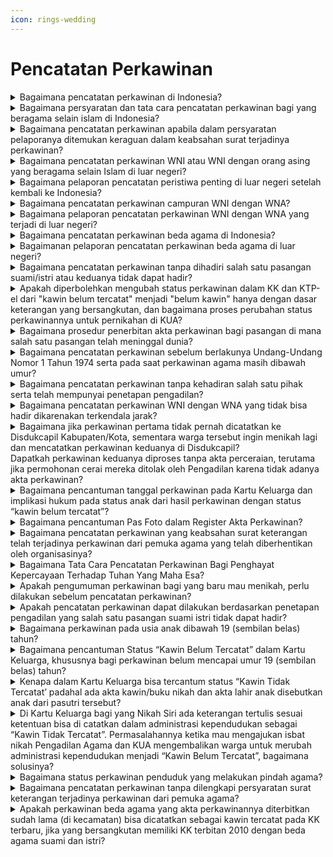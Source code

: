 ```yaml
---
icon: rings-wedding
---
```


# Pencatatan Perkawinan

<details>

<summary>Bagaimana pencatatan perkawinan di Indonesia?</summary>

Pencatatan perkawinan dilakukan oleh 2 (dua) lembaga yang berbeda. Pencatatan perkawinan untuk masyarakat yang beragama Islam dilakukan di Kantor Urusan Agama Kecamatan (KUA Kecamatan) dan pencatatan perkawinan bagi masyarakat yang beragama selain Islam dan Penghayat Kepercayaan Terhadap Tuhan Yang Maha Esa dilakukan oleh Disdukcapil Kabupaten/Kota, UPT Disdukcapil Kabupaten/Kota atau Perwakilan Republik Indonesia di luar negeri.

**Sumber rujukan:**

* Pasal 8 ayat (1) dan ayat (2) Undang-Undang Nomor 24 Tahun 2013 tentang Perubahan Atas Undang-Undang Nomor 23 Tahun 2006 tentang Administrasi Kependudukan. ([link](https://peraturan.go.id/id/uu-no-24-tahun-2013))
* Pasal 2 ayat (1) Peraturan Pemerintah Nomor 9 Tahun 1975 tentang Pelaksanaan Undang-undang Nomor 1 Tahun 1974 tentang Perkawinan. ([link](https://peraturan.go.id/id/pp-no-9-tahun-1975))

{% hint style="success" %}
Dibuat:  23 Juni 2025 10:00 WIB | Perubahan terakhir: 23 Juni 2025 10:00 WIB
{% endhint %}

</details>



<details>

<summary>Bagaimana persyaratan dan tata cara pencatatan perkawinan bagi yang beragama selain islam di Indonesia?</summary>

Persyaratan pencatatan perkawinan bagi yang beragama selain Islam diatur dalam Pasal 37 Peraturan Presiden Nomor 96 Tahun 2018 dan Pasal 50 ayat (2), ayat (3) dan ayat (4) Peraturan Menteri Dalam Negeri Nomor 108 Tahun 2018 serta Surat Dirjen Dukcapil Nomor 470/13287/Dukcapil tanggal 28 September 2021 berupa:

a. surat keterangan telah terjadinya perkawinan dari pemuka agama atau Penghayat Kepercayaan Terhadap Tuhan Yang Maha Esa;\
b. pas foto berwarna suami dan istri;\
c. KK;\
d. KTP-el; dan\
e. bagi janda atau duda karena cerai mati melampirkan akta kematian pasangannya; atau\
f. bagi janda atau duda karena cerai hidup melampirkan akta perceraian; atau\
g. bagi perkawinan berlangsung sebelum berusia 19 tahun dengan melampirkan salinan Penetapan Pengadilan tentang Dispensasi Perkawinan; atau\
h. bagi perkawinan antar umat yang berbeda agama atau perkawinan yang tidak dapat dibuktikan dengan akta perkawinan dengan melampirkan salinan penetapan pengadilan; atau\
i. bagi perkawinan yang salah satu atau kedua suami isteri meninggal dunia sebelum pencatatan perkawinan dengan melampirkan SPTJM Kebenaran Data sebagai pasangan suami istri dengan materai; atau\
j. bagi suami melangsungkan perkawinan kedua dan seterusnya dengan melampirkan salinan penetapan pengadilan tentang izin perkawinan dari isteri sah; atau\
k. bagi pasangan suami dan isteri yang dalam KK status “Cerai Hidup Belum Tercatat” dengan melampirkan SPTJM Perceraian belum tercatat;\
l. bagi perkawinan orang asing dengan melampirkan Dokumen Perjalanan, surat keterangan tempat tinggal bagi pemegang izin tinggal terbatas, Kartu Keluarga dan KTP-el bagi pemegang izin tinggal tetap serta Izin dari negara atau perwakilan negaranya.

Catatan:\
Untuk pelayanan secara offline/tatap muka, persyaratan surat keterangan telah terjadinya perkawinan dari pemuka agama atau Penghayat Kepercayaan Terhadap Tuhan Yang Maha Esa, salinan penetapan pengadilan yang diserahkan berupa fotokopi bukan asli (asli hanya diperlihatkan) dan untuk pelayanan online/Daring, persyaratan yang discan/difoto untuk diunggah harus aslinya.

Sedangkan tata cara pencatatan perkawinan bagi yang beragama selain Islam diatur dalam\
Pasal 50, Pasal 51 dan Pasal 52 Peraturan Menteri Dalam Negeri 108 Tahun 2019, sebagai berikut:\
a. Pemohon mengisi dan menandatangani formulir pelaporan pencatatan sipil di dalam wilayah NKRI dengan kode F-2.01 serta menyerahkan persyaratan.\
b. Petugas pelayanan melakukan verifikasi dan validasi terhadap formulir pelaporan dan persyaratan.\
c. Petugas pada Disdukcapil Kabupaten/Kota atau UPT Disdukcapil Kabupaten/Kota melakukan perekaman data dalam basis data kependudukan.\
d. Disdukcapil Kabupaten/Kota atau UPT Disdukcapil Kabupaten/Kota mencatat dalam register akta perkawinan dan menerbitkan kutipan akta perkawinan.

Kutipan akta perkawinan disampaikan kepada pemohon beserta dokumen kependudukan lainnya berupa KTP-el dengan status Kawin dan KK yang sudah dimutakhirkan datanya serta memusnahkan KTP-el asli yang lama.

**Sumber rujukan:**

* Pasal 37 Peraturan Presiden Nomor 96 Tahun 2018 Persyaratan dan Tata Cara Pendaftaran Penduduk dan Pencatatan Sipil. ([link](https://peraturan.go.id/id/perpres-no-96-tahun-2018))
* Pasal 50, Pasal 51 dan Pasal 52 Peraturan Menteri Dalam Negeri Nomor 108 Tahun 2019 tentang Peraturan Pelaksanaan Peraturan Presiden Nomor 96 Tahun 2018 tentang Persyaratan dan Tata Cara Pendaftaran Penduduk dan Pencatatan Sipil. ([link](https://peraturan.go.id/id/permendagri-no-108-tahun-2019))
* Peraturan Menteri Dalam Negeri Nomor 109 tentang Formulir dan Buku Yang Digunakan Dalam Administrasi Kependudukan. ([link](https://peraturan.go.id/id/permendagri-no-109-tahun-2019))
* Keputusan Menteri Dalam Negeri Nomor 400.8.2-5484.Dukcapil Tahun 2022 tentang Petunjuk Teknis Pelayanan Pencatatan Sipil.
* Surat Dirjen Dukcapil Nomor 470/13287/Dukcapil tanggal 28 September 2021 tentang Jenis Layanan, Persyaratan dan Penjelasan Pendaftaran Penduduk dan Pencatatan Sipil.

{% hint style="success" %}
Dibuat:  23 Juni 2025 10:00 WIB | Perubahan terakhir: 23 Juni 2025 10:00 WIB
{% endhint %}

</details>



<details>

<summary>Bagaimana pencatatan perkawinan apabila dalam persyaratan pelaporanya ditemukan keraguan dalam keabsahan surat terjadinya perkawinan?</summary>

Pencatatan perkawinan dapat dilaksanakan apabila sudah memenuhi persyaratan sebagaimana ketentuan Pasal 37 ayat (1) Peraturan Presiden Nomor 96 Tahun 2018.

Berdasarkan Pasal 63 Peraturan Presiden Nomor 96 Tahun 2018 dan Pasal 51 Peraturan Menteri Dalam Negeri Nomor 108 Tahun 2019 yang intinya mengatur bahwa pencatatan perkawinan dilaksanakan dengan tahapan meliputi pelaporan, verifikasi dan validasi, perekaman data danpencatatan dan/atau penerbitan dokumen.

Apabila dari hasil verifikasi dan validasi terdapat keraguan terhadap keabsahan surat\
keterangan terjadinya perkawinan dari pemuka agama, maka pencatatan perkawinannya hanya dapat dilakukan berdasarkan penetapan pengadilan.

**Surat rujukan:**

* Pasal 37 ayat (1) dan Pasal 63 Peraturan Presiden Nomor 96 Tahun 2018 tentang Persyaratan dan Tata Cara Pendaftaran Penduduk dan Pencatatan Sipil. ([link](https://peraturan.go.id/id/perpres-no-96-tahun-2018))
* Pasal 51 Peraturan Menteri Dalam Negeri Nomor 108 Tahun 2019 tentang Peraturan Pelaksanaan Peraturan Presiden Nomor 96 Tahun 2018 tentang Persyaratan Dan Tata Cara Pendaftaran Penduduk dan Pencatatan Sipil. ([link](https://peraturan.go.id/id/permendagri-no-108-tahun-2019))
* Surat Dirjen Dukcapil Nomor 400.8.2.9/14010/Dukcapil tanggal 22 September 2023 tentang Pencatatan Perkawinan kpd Kadis Dukcapil Kab. Bogor.

{% hint style="success" %}
Dibuat:  23 Juni 2025 10:00 WIB | Perubahan terakhir: 23 Juni 2025 10:00 WIB
{% endhint %}

</details>



<details>

<summary>Bagaimana pencatatan perkawinan WNI atau WNI dengan orang asing yang beragama selain Islam di luar negeri?</summary>

Perkawinan WNI atau perkawinan WNI dengan Orang Asing di luar negeri dicatatkan pada Instansi yang berwenang di negara setempat dan dilaporkan kepada Perwakilan Republik Indonesia di luar negeri. Apabila negara setempat tidak menyelenggarakan pencatatan perkawinan bagi Orang Asing, pencatatan dilakukan pada Perwakilan Republik Indonesia di luar negeri.

a. Persyaratan pelaporan pencatatan perkawinan WNI atau perkawinan WNI dengan Orang Asing yang telah dicatatkan pada instansi yang berwenang di negara setempat, dilaporkan pada Perwakilan Republik Indonesia, berupa:

1. kutipan akta perkawinan/bukti pencatatan perkawinan dari negara setempat.
2. dokumen perjalanan Republik Indonesia dari suami dan istri, dan Dokumen Perjalanan bagi Orang Asing.
3. surat keterangan yang menunjukkan domisili atau surat keterangan pindah luar negeri.\
   Catatan:\
   Perwakilan RI tidak menarik kutipan akta perkawinan dari negara setempat asli atau dokumen perjalanan Republik Indonesia dari suami dan istri atau dokumen perjalanan bagi orang asing atau surat keterangan yang menunjukkan domisili atau surat keterangan pindah luar negeri berupa fotokopi, asli hanya diperlihatkan. WNI tidak perlu fotokopi KTP el 2 (dua) orang saksi karena identitasnya sudah tercantum dalam Formulir Pelaporan Pencatatan Sipil di Dalam Wilayah NKRI (F-2.02).

b. Tata cara pelaporan pencatatan perkawinan WNI dan perkawinan WNI dengan Orang Asing yang telah dicatatkan pada instansi yang berwenang di negara setempat di Perwakilan Republik Indonesia, sebagai berikut:

1. Pemohon mengisi dan menyerahkan Formulir Pelaporan Pencatatan Sipil di Dalam Wilayah NKRI dengan kode F-2.02 serta menyerahkan persyaratan.
2. Pejabat pada Perwakilan RI melakukan verifikasi dan validasi terhadap formulir pelaporan dan persyaratan.
3. Petugas pada Perwakilan RI yang dapat mengakses basis data kependudukan melakukan perekaman data pelaporan ke dalam basis data kependudukan;
4. Perwakilan RI mencatat laporan dalam daftar pelaporan dan menerbitkan surat keterangan pelaporan;
5. Surat keterangan pelaporan diberikan kepada Pemohon.

c. Persyaratan pencatatan perkawinan WNI dan perkawinan dengan Orang Asing di luar negeri dalam hal negara setempat tidak menyelenggarakan pencatatan perkawinan bagi Orang Asing, berupa:

1. surat keterangan telah terjadinya perkawinan dari pemuka agama atau penghayat kepercayaan terhadap Tuhan Yang Maha Esa atau Fotokopi surat keterangan terjadinya\
   perkawinan di negara setempat.
2. Dokumen Perjalanan Republik Indonesia suami dan istri atau Dokumen Perjalanan bagi\
   orang asing.
3. surat keterangan yang menunjukkan domisili atau surat keterangan pindah luar negeri.

Catatan:\
Perwakilan Republik Indonesia tidak menarik kutipan akta perkawinan dari negara setempat asli atau surat keterangan terjadinya perkawinan di negara setempat atau dokumen perjalanan Republik Indonesia atau dokumen perjalanan bagi Orang Asing atau surat keterangan yang menunjukkan domisili atau surat keterangan pindah luar negeri asli berupa fotokopi, asli hanya diperlihatkan, WNI tidak perlu fotokopi KTP-el 2 (dua) orang saksi karena identitasnya sudah tercantum dalam Formulir Pelaporan Pencatatan Sipil di Dalam Wilayah NKRI (F-2.02).

d. Tata cara pencatatan perkawinan WNI dan perkawinan WNI dengan Orang Asing di luar\
negeri dalam hal negara setempat tidak menyelenggarakan pencatatan perkawinan bagi orang asing sebagai berikut:

1. Pemohon mengisi dan menyerahkan Formulir Pelaporan Pencatatan Sipil di dalam Wilayah NKRI dengan kode F-2.02 serta menyerahkan persyaratan
2. Pejabat pada Perwakilan Republik Indonesia melakukan verifikasi dan validasi terhadap formulir pelaporan dan persyaratan.
3. Petugas pada Perwakilan Republik Indonesia yang dapat mengakses basis data kependudukan melakukan perekaman data pelaporan ke dalam basis data kependudukan.
4. Pejabat pencatatan sipil pada Perwakilan Republik Indonesia mencatat dalam register akta perkawinan dan menerbitkan kutipan akta perkawinan.
5. Kutipan akta perkawinan disampaikan kepada Pemohon.

**Surat rujukan:**

* Pasal 37 Undang-Undang Nomor 23 Tahun 2006 tentang Administrasi Kependudukan.
* Pasal 38 Peraturan Presiden Nomor 96 Tahun 2018 tentang Persyaratan dan Tata Cara Pendaftaran Penduduk dan Pencatatan Sipil.
* Pasal 53, Pasal 54 Peraturan Menteri Dalam Negeri Nomor 108 Tahun 2019 tentang Peraturan Pelaksanaan Peraturan Presiden Nomor 96 Tahun 2018 tentang Persyaratan dan Tata Cara Pendaftaran Penduduk dan Pencatatan Sipil.
* Peraturan Menteri Dalam Negeri Nomor 109 Tahun 2019 tentang Formulir dan Buku Yang Digunakan dalam Administrasi Kependudukan.
* Keputusan Menteri Dalam Negeri Nomor 400.8.2-5484.Dukcapil Tahun 2022 tentang Petunjuk Teknis Pelayanan Pencatatan Sipil.
* Surat Dirjen Dukcapil yang ditujukan kepada Kepala Dinas Dukcapil di Seluruh Indonesia Nomor 470/13287/Dukcapil tanggal 28 September 2021 hal Jenis Layanan, Persyaratan dan Penjelasan Pendaftaran Penduduk dan Pencatatan Sipil.

{% hint style="success" %}
Dibuat:  23 Juni 2025 10:00 WIB | Perubahan terakhir: 23 Juni 2025 10:00 WIB
{% endhint %}

</details>



<details>

<summary>Bagaimana pelaporan pencatatan peristiwa penting di luar negeri setelah kembali ke Indonesia?</summary>

Peristiwa perkawinan WNI di luar negeri setelah kembali ke Indonesia dilaporkan oleh yang bersangkutan kepada Disdukcapil Kabupaten/Kota atau UPT Disdukcapil Kabupaten/Kota di tempat Penduduk berdomisli paling lambat 30 (tiga puluh) hari sejak yang bersangkutan kembali ke Indonesia, dengan memenuhi persyaratan berupa:\
a. bukti pelaporan perkawinan dari Perwakilan RI; dan\
b. kutipan akta perkawinan.

Disdukcapil Kabupaten/Kota atau UPT Disdukcapil Kabupaten/Kota merekam pelaporan dalam basis data kependudukan dan menerbitkan surat keterangan pelaporan. Dalam hal pencatatan peristiwa penting WNI di luar negeri yang telah dicatatkan pada instansi yang berwenang di Negara setempat belum dilaporkan kepada Perwakilan Republik Indonesia, maka penerbitan surat keterangan pelaporan dapat dilakukan pada Disdukcapil Kabupaten/Kota atau UPT Disdukcapil Kabupaten/Kota.

Pelaporan hasil pencatatan peristiwa penting tersebut dengan persyaratan berupa bukti pencatatan peristiwa penting yang diterjemahkan oleh penerjemah tersumpah atau surat pernyataan tanggung jawab mutlak.

**Surat rujukan:**

* Pasal 37 ayat (4) Undang-Undang Nomor 23 Tahun 2006 tentang Administrasi Kependudukan.
* Pasal 39 Peraturan Presiden Nomor 96 Tahun 2018 tentang Persyaratan dan Tata Cara Pendaftaran Penduduk dan Pencatatan Sipil.
* Pasal 97 Peraturan Menteri Dalam Negeri Nomor 108 Tahun 2019 tentang Peraturan Pelaksanaan Peraturan Presiden Nomor 96 Tahun 2018 tentang Persyaratan dan Tata Cara Pendaftaran Penduduk dan Pencatatan Sipil.
* Peraturan Menteri Dalam Negeri Nomor 109 Tahun 2019 tentang Formulir dan Buku Yang Digunakan Dalam Administrasi Kependudukan.
* Keputusan Menteri Dalam Negeri Nomor 400.8.2-5484.Dukcapil Tahun 2022 tentang Petunjuk Teknis Pelayanan Pencatatan Sipil.
* Surat Dirjen Dukcapil yang ditujukan kepada Kepala Dinas Dukcapil di Seluruh Indonesia Nomor 470/13287/Dukcapil tanggal 28 September 2021 hal Jenis Layanan, Persyaratan dan Penjelasan Pendaftaran Penduduk dan Pencatatan Sipil.

{% hint style="success" %}
Dibuat:  23 Juni 2025 10:00 WIB | Perubahan terakhir: 23 Juni 2025 10:00 WIB
{% endhint %}

</details>



<details>

<summary>Bagaimana pencatatan perkawinan campuran WNI dengan WNA?</summary>

Berdasarkan Pasal 37 ayat (2) huruf g Peraturan Presiden Nomor 96 Tahun 2018, diatur bahwa izin dari negara atau perwakilan negaranya merupakan salah satu persyaratan dalam pencatatan perkawinan bagi orang asing di Indonesia. Izin tersebut diperlukan untuk memastikan bahwa orang asing dimaksud tidak terlarang untuk melaksanakan perkawinan berdasarkan hukum negaranya dan hukum Indonesia jika salah satunya WNI.

Apabila salah satu calon pasangan perkawinan merupakan WNI, maka surat izin tersebut harus menyatakan bahwa WNA dimaksud tidak terikat perkawinan dengan orang lain, hal ini untuk memenuhi ketentuan Pasal 2 dan Pasal 9 UndangUndang Nomor 1 Tahun 1974.

**Surat rujukan:**

* Pasal 37 ayat (2) huruf g Peraturan Presiden Nomor 96 Tahun 2018 tentang Persyaratan dan Tata Cara Pendaftaran Penduduk dan Pencatatan Sipil.
* Surat Dirjen Dukcapil Nomor 472.45/5593/DUKCAPIL tanggal 29 Juli 2019 kpd Kepala Disdukcapil Provinsi Sumatera Utara.

{% hint style="success" %}
Dibuat:  23 Juni 2025 10:00 WIB | Perubahan terakhir: 23 Juni 2025 10:00 WIB
{% endhint %}

</details>



<details>

<summary>Bagaimana pelaporan pencatatan perkawinan WNI dengan WNA yang terjadi di luar negeri?</summary>

a. Berdasarkan Pasal 8 ayat (1) Undang-Undang Nomor 24 Tahun 2013 diatur bahwa Instansi Pelaksana melaksanakan urusan administrasi kependudukan dengan kewajiban yang meliputi antara lain mendaftar peristiwa kependudukan dan mencatat peristiwa penting.

b. Sesuai Pasal 97 ayat (3) dan ayat (4) Peraturan Menteri Dalam Negeri Nomor 108 Tahun 2019 diatur bahwa dalam hal pencatatan peristiwa penting WNI di Luar Wilayah NKRI yang telah dicatatkan pada instansi yang berwenang di negara setempat belum dilaporkan kepada Perwakilan RI.

Penerbitan surat keterangan pelaporan dapat dilakukan pada Disdukcapil Kabupaten/Kota sesuai domisili, dengan memenuhi persyaratan bukti pencatatan peristiwa penting yang diterjemahkan oleh penerjemah tersumpah atau surat pernyataan tanggung jawab mutlak.

Merujuk ketentuan di atas, maka permohonan pelaporan pencatatan perkawinan WNI dengan WNA yang terjadi di luar negeri berdasarkan Sertifikat Perkawinan dapat diterbitkan Surat Keterangan Pelaporan Perkawinan dan dilakukan perubahan elemen data status perkawinan dari cerai hidup tercatat menjadi kawin tercatat.

**Surat rujukan:**

* Pasal 8 ayat (1) Undang-Undang Nomor 24 Tahun 2013 tentang Perubahan atas Undang-Undang Nomor 23 Tahun 2006 tentang Administrasi Kependudukan.
* Pasal 97 ayat (3) dan ayat (4) Peraturan Menteri Dalam Negeri Nomor 108 Tahun 2019 tentang Peraturan Pelaksanaan Peraturan Presiden Nomor 96 Tahun 2018 tentang Persyaratan dan Tata Cara Pendaftaran Penduduk dan Pencatatan Sipil.
* Surat Dirjen Dukcapil No. 472.2/17257/Dukcapil Tanggal 10 Nov 2022 kpd Kepala Disdukcapil Kab. Trenggalek.

{% hint style="success" %}
Dibuat:  23 Juni 2025 10:00 WIB | Perubahan terakhir: 23 Juni 2025 10:00 WIB
{% endhint %}

</details>



<details>

<summary>Bagaimana pencatatan perkawinan beda agama di Indonesia?</summary>

a. Berdasarkan Pasal 35 huruf a Undang-Undang Nomor 23 Tahun 2006, diatur bahwa pencatatan perkawinan berlaku pula bagi perkawinan yang ditetapkan oleh Pengadilan. Penjelasan yang diberikan dalam pasal ini menjelaskan bahwa perkawinan yang ditetapkan oleh pengadilan adalah perkawinan yang melibatkan antar-umat yang berbeda agama.

b. Merujuk Pasal 7 ayat (2) huruf l Undang-Undang Nomor 30 Tahun 2014 menyebutkan bahwa Pejabat Pemerintahan memiliki kewajiban untuk mematuhi putusan Pengadilan yang telah berkekuatan hukum tetap.

Memperhatikan ketentuan di atas, maka permohonan pencatatan perkawinan antara individu yang berbeda agama, seperti perkawinan antara seseorang beragama Islam dengan agama Khatolik dengan bukti surat nikah gereja (testimonium matrimony), tidak dapat dilakukan, kecuali ada perintah berdasarkan penetapan pengadilan. Selanjutnya Disdukcapil Kabupaten/Kota hanya mencatatkan apa yang sudah menjadi penetapan pengadilan dan tidak dalam konteks mengesahkan perkawinan.

**Surat rujukan:**

* Pasal 35 huruf a Undang-Undang Nomor 23 Tahun 2006 tentang Administrasi Kependudukan.
* Pasal 7 ayat (2) huruf I Undang-Undang Nomor 30 Tahun 2014 tentang Administrasi Pemerintahan.
* Surat Dirjen Dukcapil No. 472.2/15608/Dukcapil tanggal 10 Oktober 2022 kpd Kadis Disdukcapil Kab. Magelang.

{% hint style="success" %}
Dibuat:  23 Juni 2025 10:00 WIB | Perubahan terakhir: 23 Juni 2025 10:00 WIB
{% endhint %}

</details>



<details>

<summary>Bagaimanan pelaporan pencatatan perkawinan beda agama di luar negeri?</summary>

a. Berdasarkan Pasal 37 ayat (1) dan ayat (4) Undang-Undang Nomor 23 Tahun 2006 diatur bahwa perkawinan WNI di luar wilayah NKRI wajib dicatatkan pada Instansi yang berwenang di negara setempat dan dilaporkan pada Perwakilan RI. Pencatatan perkawinan dimaksud dilaporkan oleh yang bersangkutan kepada Instansi Pelaksana di tempat tinggalnya setelah yang bersangkutan kembali ke Indonesia.\
b. Selanjutnya sesuai Pasal 97 ayat (1) dan ayat (2) Peraturan Menteri Dalam Negeri Nomor 108 Tahun 2019 diatur bahwa setiap pencatatan peristiwa penting yang dialami oleh WNI di luar wilayah NKRI wajib dilaporkan oleh WNI kepada Disdukcapil Kabupaten/Kota di tempat domisili setelah kembali ke Indonesia. Berdasarkan laporan tersebut, Disdukcapil menerbitkan surat keterangan pelaporan.

Merujuk ketentuan di atas, maka permohonan pelaporan perkawinan beda agama dari luar negeri dapat diterbitkan surat keterangan pelaporan perkawinan sesuai ketentuan diatas.

**Surat rujukan:**

* Pasal 35 huruf a Undang-Undang Nomor 23 Tahun 2006 tentang Administrasi Kependudukan.
* Pasal 97 ayat (1) dan ayat (2) Peraturan Menteri Dalam Negeri Nomor 108 Tahun 2019 tentang Peraturan Pelaksanaan Peraturan Presiden Nomor 96 Tahun 2018 tentang Persyaratan dan Tata Cara Pendaftaran Penduduk dan Pencatatan Sipil.
* Surat Dirjen Dukcapil Nomor 472.2/16767/DUKCAPIL tanggal 1 November 2022 kpd Kepala Disdukcapil Prov DKI Jakarta.

{% hint style="success" %}
Dibuat:  23 Juni 2025 10:00 WIB | Perubahan terakhir: 23 Juni 2025 10:00 WIB
{% endhint %}

</details>



<details>

<summary>Bagaimana pencatatan perkawinan tanpa dihadiri salah satu pasangan suami/istri atau keduanya tidak dapat hadir?</summary>

a. Berdasarkan Peraturan Pemerintah Nomor 9 Tahun 1975:

1. Pasal 6 ayat (2) huruf f juga mengatur bahwa jika salah satu calon mempelai atau keduanya tidak dapat hadir sendiri karena alasan penting, mereka dapat diwakilkan oleh orang lain dengan persyaratan Surat Kuasa Otentik yang disahkan oleh Pejabat Pencatatan Sipil.
2. Pasal 11 ayat (1) diatur bahwa salah satu tata cara perkawinan adalah dengan kedua mempelai menandatangani akta perkawinan yang telah disiapkan oleh Pegawai Pencatat sesuai dengan ketentuan yang berlaku.
3. Pasal 12 huruf j mengatur bahwa Akta Perkawinan harus mencantumkan nama, umur, agama/kepercayaan, pekerjaan, dan tempat kediaman kuasa apabila perkawinan dilakukan melalui seseorang kuasa.

b. Merujuk Pasal 37 ayat (1) Peraturan Presiden Nomor 96 Tahun 2018, dijelaskan persyaratan pencatatan perkawinan bagi WNI dan orang asing di wilayah NKRI.

Memperhatikan ketentuan di atas, maka pencatatan perkawinan dapat dilakukan setelah memenuhi persyaratan pencatatan perkawinan dan bagi mempelai laki-laki/perempuan atau keduanya tidak dapat hadir membuat Surat Kuasa Otentik.

**Surat rujukan:**

* Pasal 6 ayat (2), Pasal 11 ayat (1) dan Pasal 12 huruf j Peraturan Pemerintah Nomor 9 Tahun 1975 tentang Pelaksanaan Undang-Undang Nomor 1 Tahun 1974 tentang Perkawinan.
* Pasal 37 ayat (1) Peraturan Presiden Nomor 96 Tahun 2018 tentang Persyaratan dan Tata Cara Pendaftaran Penduduk dan Pencatatan Sipil.
* Surat Dirjen Dukcapil No. 472.2/12129/DUKCAPIL tanggal 2 Agusustus 2022 kpd Kadis Dukcapil Kab Pakpak Bharat.

{% hint style="success" %}
Dibuat:  23 Juni 2025 10:00 WIB | Perubahan terakhir: 23 Juni 2025 10:00 WIB
{% endhint %}

</details>



<details>

<summary>Apakah diperbolehkan mengubah status perkawinan dalam KK dan KTP-el dari "kawin belum tercatat" menjadi "belum kawin" hanya dengan dasar keterangan yang bersangkutan, dan bagaimana proses perubahan status perkawinannya untuk pernikahan di KUA?</summary>

Berdasarkan:\
a. Pasal 3 Ayat (1) dan Pasal 9 Undang-Undang Nomor 1 Tahun 1974;\
b. Pasal 8 Ayat (1) huruf a Undang-Undang Nomor 24 Tahun 2013;\
c. Pasal 38 ayat (1) dan ayat (2) Peraturan Menteri Dalam Negeri Nomor 108 Tahun 2019; dan\
d. Pasal 7 ayat (3) huruf a Kompilasi Hukum Islam.

Merujuk ketentuan diatas, maka:\
a. Disdukcapil tidak diperbolehkan mengubah data dalam KK dan KTP-el dari "Kawin Belum Tercatat" menjadi "Belum Kawin" hanya dengan berdasarkan keterangan yang bersangkutan bahwa pernikahannya tidak resmi/belum dicatatkan secara negara.

b. Untuk melakukan perubahan status perkawinan yang bersangkutan agar dapat menikah di KUA Kecamatan, terdapat dua opsi yang dapat dilakukan:

1. jika terdapat penetapan/putusan perceraian dari Pengadilan Agama yang diajukan melalui proses Itsbat Nikah sebagai bagian dari penyelesaian perceraian, Disdukcapil dapat mengubah status perkawinan yang bersangkutan menjadi "Cerai Hidup Tercatat", atau
2. jika terdapat penetapan pengadilan yang menyatakan batal atau tidak sahnya perkawinan tersebut, Disdukcapil Kabupaten/Kota dapat mengembalikan status perkawinan yang bersangkutan ke status sebelumnya, atau mengesahkan perkawinan sebelumnya dan diikuti dengan penetapan tentang perceraian.

**Surat rujukan:**

Surat Dirjen Dukcapil No. 472.2/9172/DUKCAPIL tgl 3 Juni 2022 kpd Kepala Disdukcapil Kab. Trenggalek.

{% hint style="success" %}
Dibuat:  23 Juni 2025 10:00 WIB | Perubahan terakhir: 23 Juni 2025 10:00 WIB
{% endhint %}

</details>



<details>

<summary>Bagaimana prosedur penerbitan akta perkawinan bagi pasangan di mana salah satu pasangan telah meninggal dunia?</summary>

Berdasarkan Pasal 37 ayat (1) Peraturan Presiden Nomor 96 Tahun 2018 diatur bahwa\
pencatatan perkawinan harus memenuhi persyaratan:

1. Fotokopi surat keterangan telah terjadinya perkawinan dari pemuka agama/penghayat kepercayaan terhadap Tuhan YME;
2. Pas foto berwarna suami dan istri;
3. KK;
4. KTP-el asli dan;
5. Bagi janda atau duda karena cerai mati melampirkan fotokopi akta kematian pasangannya atau;
6. Bagi janda atau duda karena cerai hidup melampirkan fotokopi akta perceraian.

Merujuk Pasal 50 ayat (2) Peraturan Menteri Dalam Negeri Nomor 108 Tahun 2019 bahwa dalam hal salah satu atau kedua suami isteri meninggal dunia sebelum pencatatan perkawinan sebagaimana dimaksud, pencatatan perkawinan dilaksanakan dengan memenuhi persyaratan berupa Surat Pernyataan Tanggung Jawab Mutlak (SPTJM) Kebenaran Data sebagai pasangan suami.

**Surat rujukan:**

* Pasal 37 ayat (1) Peraturan Presiden Nomor 96 Tahun 2018 tentang Persyaratan dan Tata Cara Pendaftaran Penduduk dan Pencatatan Sipil.

- Pasal 50 ayat (2) Peraturan Menteri Dalam Negeri Nomor 108 Tahun 2019 tentang Peraturan Pelaksanaan Peraturan Presiden Nomor 96 Tahun 2018 tentang Persyaratan dan Tata Cara Pendaftaran Penduduk dan Pencatatan Sipil.
- Surat Dirjen Dukcapil No. 472.11/16842/DUKCAPIL tanggal 8 Desember 2021 kpd Kadisdukcapil Kota Malang.

{% hint style="success" %}
Dibuat:  23 Juni 2025 10:00 WIB | Perubahan terakhir: 23 Juni 2025 10:00 WIB
{% endhint %}

</details>



<details>

<summary>Bagaimana pencatatan perkawinan sebelum berlakunya Undang-Undang Nomor 1 Tahun 1974 serta pada saat perkawinan agama masih dibawah umur?</summary>

a. Berdasarkan Pasal 7 ayat (1) Undang-Undang Nomor 16 Tahun 2019, diatur bahwa Perkawinan hanya diizinkan apabila pria dan wanita sudah mencapai umur 19 (sembilan belas) tahun.\
b. Selanjutnya, Surat Panitera Mahkamah Agung RI Nomor 231/PAN/HK.05/1/2019 tanggal 30 Januari 2019 hal Mohon penjelasan sebagaimana telah dijelaskan dalam surat Dirjen Dukcapil Nomor 472.2/3315/DUKCAPIL tanggal 3 Mei 2019 hal penjelasan masalah pencatatan sipil.

Merujuk ketentuan di atas, apabila saat perkawinan agama masih dibawah umur dan hendak mencatatkan perkawinan setelah memenuhi syarat usia perkawinan mereka harus menikah ulang atau memperbaharui nikahnya (Tajdid Nikah) baru kemudian dicatat, atau dispensasi perkawinan ke pengadilan.

**Surat rujukan:**

* Pasal 7 ayat (1) Undang-Undang Nomor 16 Tahun 2019 tentang Perubahan Atas Undang-Undang Nomor 1 Tahun 1974 tentang Perkawinan.
* Surat Dirjen Dukcapil No. 471/5501/DUKCAPIL Tgl 24 Juli 2019 kpd Kadis Dukcapil Kota Tangerang.

{% hint style="success" %}
Dibuat:  23 Juni 2025 10:00 WIB | Perubahan terakhir: 23 Juni 2025 10:00 WIB
{% endhint %}

</details>



<details>

<summary>Bagaimana pencatatan perkawinan tanpa kehadiran salah satu pihak serta telah mempunyai penetapan pengadilan?</summary>

a. Berdasarkan Pasal 6 ayat (2) huruf h Peraturan Pemerintah Nomor 9 Tahun 1975 tentang\
pelaksanaan Undang-Undang Nomor 1 Tahun 1974 diatur bahwa pencatatan perkawinan tanpa kehadiran salah satu pihak dapat dilakukan dengan adanya Surat Kuasa Otentik.\
b. Pasal 7 ayat (2) huruf l Undang-Undang Nomor 30 Tahun 2014 tentang Administrasi\
Pemerintahan diatur bahwa Pejabat Pemerintahan memiliki kewajiban mematuhi putusan Pengadilan yang telah berkekuatan hukum tetap.\
c. Merujuk ketentuan tersebut, maka pencatatan perkawinan berdasarkan putusan pengadilan dimaksud dapat dilaksanakan berdasarkan permohonan, walaupun salah satu pihak tidak hadir untuk menandatangani register akta perkawinan.

Maka berdasarkan penetapan pengadilan yang berkekuatan hukum tetap telah mengesahkan perkawinan tersebut, Disdukcapil Kabupaten/Kota agar melaksanakan penetapan pengadilan dimaksud.

**Surat rujukan:**

* Pasal 6 ayat (2) huruf h Peraturan Pemerintah Nomor 9 Tahun 1975 tentang Pelaksanaan Undang-Undang Nomor 1 Tahun 1974 tentang Perkawinan.
* Surat Dirjen Dukcapil No. 472.2/2056/DUKCAPIL tanggal 11 Februari 2020 kpd Kadis Dukcapil Kota Medan.
* Surat Dirjen Dukcapil No. 400.8.2.9/51/DUKCAPIL tanggal 3 Januari 2024 kpd Kadis Dukcapil Kab. Bogor.

{% hint style="success" %}
Dibuat:  23 Juni 2025 10:00 WIB | Perubahan terakhir: 23 Juni 2025 10:00 WIB
{% endhint %}

</details>



<details>

<summary>Bagaimana pencatatan perkawinan WNI dengan WNA yang tidak bisa hadir dikarenakan terkendala jarak?</summary>

a. Berdasarkan Peraturan Pemerintah Nomor 9 Tahun 1975 pada:

1. Pasal 11 ayat (1) diatur bahwa salah satu tata cara perkawinan antara lain kedua mempelai menandatangani akta perkawinan yang telah disiapkan oleh pegawai pencatat berdasarkan ketentuan yang berlaku.
2. Pasal 6 ayat (2) huruf h diatur bahwa apabila salah seorang calon mempelai atau keduanya tidak dapat hadir sendiri karena alasan sesuatu yang penting sehingga mewakilkan kepada orang lain, pegawai pencatat meneliti Surat Kuasa Otentik yang disahkan oleh Pejabat Pencatatan Sipil.
3. Pasal 12 huruf j diatur bahwa akta perkawinan memuat antara lain: Nama, Umur, Agama/Kepercayaan, Pekerjaan dan Tempat Kediaman Kuasa apabila perkawinan dilakukan melalui seorang Kuasa.

b. Sesuai Peraturan Presiden Nomor 96 Tahun 2018:

1. Pasal 37 ayat (1) diatur bahwa pencatatan perkawinan Penduduk WNI di Wilayah NKRI\
   harus memenuhi persyaratan:
   1. surat keterangan telah terjadinya perkawinan dari pemuka agama atau Penghayat Kepercayaan Terhadap Tuhan YME;
   2. pas foto berwarna suami dan istri;
   3. KK;
   4. KTP-el; dan
   5. bagi janda atau duda karena cerai mati melampirkan akta kematian pasangannya;
   6. bagi janda atau duda karena cerai hidup melampirkan akta perceraian.
2. Pasal 37 ayat (2) diatur bahwa pencatatan perkawinan Orang Asing di Wilayah NKRI harus memenuhi persyaratan:
   1. surat keterangan telah terjadinya perkawinan dari pemuka agama atau Penghayat Kepercayaan Terhadap Tuhan YME;
   2. pas foto berwarna suami dan istri;
   3. Dokumen Perjalanan;
   4. surat keterangan tempat tinggal bagi pemegang izin tinggal terbatas;
   5. KK dan KTP-el bagi pemegang izin tinggal tetap; dan
   6. izin dari negara atau perwakilan negaranya.

Merujuk ketentuan di atas, maka pencatatan perkawinan dapat dilakukan setelah memenuhi persyaratan pencatatan perkawinan dan bagi mempelai laki-laki/wanita yang tidak dapat hadir membuat Surat Kuasa Otentik.

**Surat rujukan:**

Surat Dirjen Dukcapil Nomor 472.2/6931/Dukcapil tgl 6 Juli 2020 kpd Dirjen Protokol dan Konsuler Kementerian Luar Negeri.

{% hint style="success" %}
Dibuat:  23 Juni 2025 10:00 WIB | Perubahan terakhir: 23 Juni 2025 10:00 WIB
{% endhint %}

</details>



<details>

<summary>Bagaimana jika perkawinan pertama tidak pernah dicatatkan ke Disdukcapil Kabupaten/Kota, sementara warga tersebut ingin menikah lagi dan mencatatkan perkawinan keduanya di Disdukcapil?<br>Dapatkah perkawinan keduanya diproses tanpa akta perceraian, terutama jika permohonan cerai mereka ditolak oleh Pengadilan karena tidak adanya akta perkawinan?</summary>

Berdasarkan Peraturan Presiden Nomor 96 Tahun 2018:\
a. Pasal 79 ayat (2) mengatur bahwa "Penerbitan Kartu Keluarga karena perubahan data untuk perceraian yang belum dicatatkan sebelum Peraturan Presiden ini berlaku tetapi status hubungan dalam Kartu Keluarga menunjukkan sebagai suami isteri dilaksanakan dengan persyaratan surat pernyataan tanggung jawab mutlak kebenaran data perceraian yang ditandatangani kedua belah pihak dengan diketahui oleh 2 (dua) orang saksi".\
b. Pasal 79 Ayat (2) mengatur bahwa dapat dilakukan perubahan status kawin pada Kartu Keluarga, yang semula status "kawin belum tercatat" menjadi status "cerai hidup belum tercatat", dengan syarat kedua belah pihak menandatangani SPTJM Perceraian di atas materai dengan diketahui oleh 2 (dua) orang saksi. Perubahan status dalam Kartu Keluarga ini akan merubah status dalam KTPel yang bersangkutan menjadi "cerai".

Merujuk ketentuan di atas, apabila masingmasing pihak ingin mencatatkan perkawinan barunya, Disdukcapil Kabupaten/Kota dapat memproses permohonan tersebut dengan mendasarkan pada SPTJM Perceraian yang telah dibuat oleh yang bersangkutan, dengan disertai persyaratan lainnya sesuai dengan ketentuan peraturan perundangundangan.

**Surat rujukan:**

* Pasal 79 ayat (2) Peraturan Presiden Nomor 96 Tahun 2018 tentang Persyaratan dan Tata Cara Pendaftaran Penduduk dan Pencatatan Sipil.
* Surat Dirjen Dukcapil No. 472.2/7153/Dukcapil Tgl 23 Sept 2019 kpd Kepala Disdukcapil Kab. Lombok Barat.

{% hint style="success" %}
Dibuat:  23 Juni 2025 10:00 WIB | Perubahan terakhir: 23 Juni 2025 10:00 WIB
{% endhint %}

</details>



<details>

<summary>Bagaimana pencantuman tanggal perkawinan pada Kartu Keluarga dan implikasi hukum pada status anak dari hasil perkawinan dengan status “kawin belum tercatat”?</summary>

a. Berdasarkan Lampiran petunjuk teknis pengisian Formulir Biodata Keluarga (F-1.01) dan Formulir Pelaporan Pencatatan Sipil di dalam Wilayah NKRI (F-2.01) Permendagri Nomor 109 Tahun 2019, bahwa tanggal perkawinan diisi sesuai dengan tanggal pelaksanaan perkawinan menurut hukum agama atau kepercayaannya, sebagaimana tertera pada Akta Perkawinan atau pada SPTJM Perkawinan/Perceraian Belum Tercatat. Tanggal Perkawinan diisi dengan tanggal pemberkatan perkawinan.

b. Bagi perkawinan secara Islam ditulis tanggal terjadinya akad nikah, sedangkan bagi perkawinan non-Islam ditulis tanggal terjadinya pemberkatan/perkawinan sah dihadapan Pemuka Agama/Penghayat Kepercayaan Terhadap Tuhan YME.

c. Implikasi/akibat hukum pada status anak dari hasil perkawinan dengan status kawin belum tercatat, adalah:

1. Status anak sebagai anak seorang ibu, atau
2. Status anak dengan mencantumkan nama ayah dan ibu namu ada frasa _**“yang perkawinannya belum tercatat sesuai dengan peraturan perundang-undangan”**_.

**Surat rujukan:**

* Peraturan Menteri Dalam Negeri Nomor 108 Tahun 2019 tentang Peraturan Pelaksanaan Peraturan Presiden Nomor 96 Tahun 2018 tentang Persyaratan dan Tata Cara Pendaftaran Penduduk dan Pencatatan Sipil.
* Peraturan Menteri Dalam Negeri Nomor 109 Tahun 2019 tentang Formulir dan Buku Yang Digunakan Dalam Administrasi Kependudukan.

{% hint style="success" %}
Dibuat:  23 Juni 2025 10:00 WIB | Perubahan terakhir: 23 Juni 2025 10:00 WIB
{% endhint %}

</details>



<details>

<summary>Bagaimana pencantuman Pas Foto dalam Register Akta Perkawinan?</summary>

Berdasarkan Pasal 37 ayat (1) Peraturan Presiden Nomor 96 Tahun 2018 diatur bahwa pemohon layanan pencatatan perkawinan melengkapi persyaratan Pas Foto berwarna suami istri. Pas foto berwarna suami istri dicantumkan dalam Register Akta Perkawinan sebagai berikut:\
a. Pas foto terbaru berwarna suami istri dicantumkan di bawah tanda tangan istri (bawah Tengah);\
b. Pas foto berwarna suami istri berdampingan dengan posisi istri sebelah kiri dan suami sebelah kanan;\
c. Ukuran pas foto berwarna suami istri ukuran 6 x 4 cm;\
d. Warna latar belakang pas foto suami istri bebas.

**Surat rujukan:**

* Pasal 37 ayat (1) Peraturan Presiden Nomor 96 Tahun 2018 tentang Persyaratan dan Tata Cara Pendaftaran Penduduk dan Pencatatan Sipil.
* Surat Dirjen Dukcapil No. 472.2/8501/Dukcapil Tgl 19 Agustus 2020 kpd Kepala Disdukcapil Provinsi dan Kabupaten/Kota.

{% hint style="success" %}
Dibuat:  23 Juni 2025 10:00 WIB | Perubahan terakhir: 23 Juni 2025 10:00 WIB
{% endhint %}

</details>



<details>

<summary>Bagaimana pencatatan perkawinan yang keabsahan surat keterangan telah terjadinya perkawinan dari pemuka agama yang telah diberhentikan oleh organisasinya?</summary>

a. Berdasarkan Pasal 37 ayat (1) Peraturan Presiden Nomor 96 Tahun 2018, yang intinya mengatur bahwa Pencatatan Perkawinan dapat dilaksanakan setelah memenuhi persyaratan:

1. surat keterangan telah terjadinya perkawinan dari pemuka agama atau Penghayat Kepercayaan Terhadap Tuhan YME;
2. pas foto berwarna suami dan istri;
3. KK;
4. KTP-el; dan
5. bagi janda atau duda karena cerai mati melampirkan akta kematian pasangannya; atau
6. bagi janda atau duda karena cerai hidup melampirkan akta perceraian.

b. Merujuk Pasal 63 Peraturan Presiden Nomor 96 Tahun 2018 dan Pasal 51 Peraturan Menteri Dalam Negeri Nomor 108 Tahun 2019, yang intinya mengatur bahwa pencatatan perkawinan dilaksanakan dengan tahapan yaitu:

1. Pelaporan;
2. verifikasi dan validasi;
3. perekaman data; dan
4. pencatatan dan/atau penerbitan dokumen.

Memperhatikan ketentuan di atas, apabila dari hasil verifikasi dan validasi terdapat keraguan terhadap keabsahan surat keterangan telah terjadinya perkawinan dari pemuka agama, maka pencatatan perkawinannya hanya dapat dilakukan berdasarkan penetapan pengadilan.

**Surat rujukan:**

* Pasal 37 ayat (1) dan Pasal 63 Peraturan Presiden Nomor 96 Tahun 2018 tentang Persyaratan dan Tata Cara Pendaftaran Penduduk dan Pencatatan Sipil.
* Pasal 51 Peraturan Menteri Dalam Negeri Nomor 108 Tahun 2019 tentang Peraturan Pelaksanaan Peraturan Presiden Nomor 96 Tahun 2018 tentang Persyaratan dan Tata Cara Pendaftaran Penduduk dan Pencatatan Sipil.
* Surat Dirjen Dukcapil No. 400.8.2.9/14010/Dukcapil Tgl 22 september 2023 kpd Kepala Disdukcapil Kab. Bogor.

{% hint style="success" %}
Dibuat:  23 Juni 2025 10:00 WIB | Perubahan terakhir: 23 Juni 2025 10:00 WIB
{% endhint %}

</details>



<details>

<summary>Bagaimana Tata Cara Pencatatan Perkawinan Bagi Penghayat Kepercayaan Terhadap Tuhan Yang Maha Esa?</summary>

Berdasarkan Peraturan Pemerintah Nomor 40 Tahun 2019:\
a. Pasal 39, ayat:

1. Perkawinan penghayat kepercayaan terhadap Tuhan YME dilakukan di hadapan pemuka penghayat kepercayaan terhadap Tuhan YME.
2. Pemuka penghayat kepercayaan terhadap Tuhan YME sebagaimana dimaksud pada ayat (1) ditunjuk dan ditetapkan oleh organisasi penghayat kepercayaan terhadap Tuhan YME.
3. Organisasi dan pemuka penghayat kepercayaan terhadap Tuhan YME sebagaimana dimaksud pada ayat (2) terdaftar pada kementerian yang bidang tugasnya secara teknis membina organisasi penghayat kepercayaan terhadap Tuhan YME.
4. Pemuka penghayat kepercayaan terhadap Tuhan YME sebagaimana dimaksud pada ayat (1) mengisi dan menandatangani surat perkawinan penghayat kepercayaan terhadap Tuhan YME.\
   \
   Catatan:\
   Kementerian yang bidang tugasnya secara teknis membina organisasi penghayat kepercayaan terhadap Tuhan YME adalah Kementerian Pendidikan dan Kebudayaan.

Pasal 40, ayat:

1. Pencatatan perkawinan penghayat kepercayaan terhadap Tuhan YME dilakukan di Disdukcapil Kabupaten/Kota atau UPT Disdukcapil Kabupaten/Kota paling lambat 60 (enam puluh) hari setelah dilakukan perkawinan dihadapan pemuka penghayat kepercayaan terhadap Tuhan YME.
2. Pencatatan perkawinan penghayat kepercayaan terhadap Tuhan YME sebagaimana dimaksud pada ayat (1) dilakukan dengan ketentuan:
   1. Pejabat Pencatatan Sipil pada Dinas Disdukcapil Kabupaten/Kota atau UPT Disdukcapil Kabupaten/Kota memberikan formulir pencatatan perkawinan kepada pasangan suami istri;
   2. Pasangan suami istri mengisi formulir pencatatan perkawinan dan menyerahkannya kepada Pejabat Pencatatan Sipil dengan menunjukkan KTP-el untuk dilakukan pembacaan menggunakan perangkat pembaca KTP-el dan melampirkan dokumen:
      1. pasangan suami istri mengisi formulir pencatatan perkawinan dan menyerahkannya kepada pejabat Pencatatan Sipil dengan menunjukkan KTP-el untuk dilakukan pembacaan menggunakan perangkat pembaca KTP-el dan melampirkan dokumen;
      2. pas foto suami dan istri;
      3. akta kelahiran; dan
      4. dokumen perjalanan luar negeri suami dan/atau istri bagi orang asing.
   3. Pejabat Pencatatan Sipil melakukan verifikasi dan validasi terhadap data yang tercantum dalam formulir pencatatan perkawinan dan dokumen yang dilampirkan;
   4. berdasarkan kelengkapan dan kesesuaian data hasil verifikasi dan validasi sebagaimana dimaksud huruf c, Pejabat Pencatatan Sipil mencatat pada register akta perkawinan dan menerbitkan kutipan akta perkawinan; dan
   5. kutipan akta perkawinan sebagaimana dimaksud pada huruf d diberikan masingmasing kepada suami dan istri.

**Surat rujukan:**

Pasal 39 dan Pasal 40 Peraturan Pemerintah Nomor 40 Tahun 2019 tentang Pelaksanaan UndangUndang Nomor 23 Tahun 2006 tentang Administrasi Kependudukan sebagaimana telah diubah dengan Undang-Undang Nomor 24 Tahun 2013 tentang Perubahan Atas Undang-Undang Nomor 23 Tahun 2006 tentang Administrasi Kependudukan.

{% hint style="success" %}
Dibuat:  23 Juni 2025 10:00 WIB | Perubahan terakhir: 23 Juni 2025 10:00 WIB
{% endhint %}

</details>



<details>

<summary>Apakah pengumuman perkawinan bagi yang baru mau menikah, perlu dilakukan sebelum pencatatan perkawinan?</summary>

Berdasarkan Pasal 3 Peraturan Pemerintah Nomor 9 Tahun 1975, ayat:

1. setiap orang yang akan melangsungkan perkawinan memberitahukan kehendaknya itu kepada pegawai pencatat ditempat perkawinan akan dilangsungkan.
2. pemberitahuan tersebut dalam ayat (1) dilakukan sekurang-kurangnya 10 (sepuluh) hari kerja sebelum perkawinan dilangsungkan.

**Sumber rujukan**:

Pasal 3 ayat (1) dan ayat (2) Peraturan Pemerintah Nomor 9 Tahun 1975 tentang Pelaksanaan UndangUndang Nomor 1 Tahun 1974 tentang Perkawinan.

{% hint style="success" %}
Dibuat:  23 Juni 2025 10:00 WIB | Perubahan terakhir: 23 Juni 2025 10:00 WIB
{% endhint %}

</details>



<details>

<summary>Apakah pencatatan perkawinan dapat dilakukan berdasarkan penetapan pengadilan yang salah satu pasangan suami istri tidak dapat hadir?</summary>

Berdasarkan:

a. Pasal 102 huruf b Undang-Undang Nomor 24 Tahun 2013, diatur bahwa semua kalimat “wajib dilaporkan oleh Penduduk kepada Instansi Pelaksana di tempat terjadinya peristiwa” sebagaimana dimaksud dalam Undang-Undang Nomor 23 Tahun 2006 tentang Administrasi Kependudukan harus dimaknai “wajib dilaporkan oleh Penduduk di Instansi Pelaksana tempat Penduduk berdomisili”.

b. Pasal 7 ayat (2) huruf l Undang-Undang Nomor 30 Tahun 2014 tentang Administrasi Pemerintahan diatur bahwa Pejabat Pemerintahan memiliki kewajiban mematuhi putusan Pengadilan yang telah berkekuatan hukum tetap.

Merujuk ketentuan di atas, maka pencatatan perkawinan tersebut dapat dilakukan berdasarkan permohonan salah satu pasangan suami istri di Disdukcapil, karena sudah ada penetapan dari Pengadilan Negeri yang telah berkekuatan hukum tetap.

**Sumber rujukan**:

* Pasal 102 huruf b Undang-Undang Nomor 24 Tahun 2013 tentang Perubahan Atas UndangUndang Nomor 23 Tahun 2006 tentang Administrasi Kependudukan.
* Pasal 7 ayat (2) huruf I Undang-Undang Nomor 30 Tahun 2014 tentang Administrasi Pemerintahan.
* Surat Dirjen Dukcapil No. 400.8.2.7/6023/Dukcapil tgl 28 Maret 2023 kpd Kepala Disdukcapil Kota Medan.

{% hint style="success" %}
Dibuat:  23 Juni 2025 10:00 WIB | Perubahan terakhir: 23 Juni 2025 10:00 WIB
{% endhint %}

</details>



<details>

<summary>Bagaimana perkawinan pada usia anak dibawah 19 (sembilan belas) tahun?</summary>

Perkawinan pada usia anak menimbulkan dampak negatif bagi tumbuh kembang anak dan akan menyebabkan tidak terpenuhinya hak dasar anak seperti hak atas perlindungan dari kekerasan dan diskriminasi, hak sipil anak, hak kesehatan, hak pendidikan, dan hak sosial anak.

Berdasarkan:

a. Putusan Mahkamah Konstitusi Nomor 22/PUUXV 12017 mengenai perubahan atas ketentuan Pasal 7 Undang-Undang Nomor 1 Tahun 1974 tentang Perkawinan;

b. Peraturan Presiden Nomor 96 Tahun 2018, Persyaratan pencatatan perkawinan WNI dalam wilayah NKRI:

1. Fotokopi surat keterangan telah terjadinya perkawinan dari pemuka agama atau Penghayat Kepercayaan Terhadap Tuhan Yang Maha Esa;
2. pas foto berwarna suami dan istri;
3. KTP-el Asli;
4. KK Asli;
5. bagi janda atau duda karena cerai mati melampirkan fotokopi akta kematian\
   pasangannya; atau
6. bagi janda atau duda karena cerai hidup melampirkan fotokopi akta perceraian.

c. Undang-Undang Nomor 16 Tahun 2019 tentang Perubahan Atas Undang-Undang Nomor 1 Tahun 1974 tentang Perkawinan, Pasal 7 mengamanatkan:

* Perkawinan hanya diizinkan apabila pria dan wanita sudah mencapai umur 19 (sembilan\
  belas) tahun, dalam hal terjadi penyimpangan terhadap ketentuan umur, orang tua pihak pria dan/atau orang tua pihak wanita dapat meminta dispensasi kepada Pengadilan dengan alasan sangat mendesak disertai bukti-bukti pendukung yang cukup.

d. Alternatif solusi pencatatan perkawinan bagi perkawinan belum mencapai umur 19 (sembilan belas) tahun:

1. Dispensasi perkawinan dari pengadilan;
2. Menunggu sampai umur lebih dari 19 tahun untuk perkawinan kembali.\
   Apabila dilakukan perkawinan kembali, maka konsekwensinya bagi anak-anaknya yang lahir sebelum perkawinan sah secara hukum Negara harus dilakukan pengesahan anak melalui pengadilan terkait dengan asal usul anak.
3. pengesahan perkawinan melalui pengadilan sekaligus pengesahan anaknya

**Sumber rujukan**:

* Undang-Undang Nomor 16 Tahun 2019 tentang Perubahan atas Undang-undang Nomor 1 Tahun 1974 tentang Perkawinan.
* Peraturan Presiden Nomor 96 Tahun 2018 tentang Persyaratan dan Tata Cara Pendaftaran Penduduk dan Pencatatan Sipil.
* Surat Dirjen Dukcapil yang ditujukan kepada Kepala Dinas Dukcapil di Seluruh Indonesia Nomor 470/13287/Dukcapil tanggal 28 September 2021 hal Jenis Layanan, Persyaratan dan Penjelasan Pendaftaran Penduduk dan Pencatatan Sipil.

{% hint style="success" %}
Dibuat:  23 Juni 2025 10:00 WIB | Perubahan terakhir: 23 Juni 2025 10:00 WIB
{% endhint %}

</details>



<details>

<summary>Bagaimana pencantuman Status “Kawin Belum Tercatat” dalam Kartu Keluarga, khususnya bagi perkawinan belum mencapai umur 19 (sembilan belas) tahun?</summary>

a. Berdasarkan Surat Dirjen Dukcapil Nomor 472.2/15145/DUKCAPIL tanggal 4 Nopember 2022, pada angka 3 disebutkan bahwa pemberlakuan SPTJM Perkawinan Belum Tercatat (F-1.05) tidak diperuntukkan untuk perkawinan dibawah umur (belum berusia 19 tahun).

b. Hasil rapat antar Kementerian/Lembaga tentang Pembahasan Pasangan Menikah Yang Belum Memiliki Akta Kawin/Buku Nikah yang diselenggarakan pada tanggal 1 November 2021 di Hotel Bidakara Jakarta.

Akibat hukum pemberlakuan SPTJM Perkawinan belum Tercatat (F-1.05) tidak diperuntukan untuk perkawinan dibawah umur (belum berusia 19 tahun):

a. Status perkawinan pada Biodata, KK dan KTP-el tercantum belum kawin.\
b. Status hukum pada akta kelahiran anaknya tercantum sebagai anak seorang ibu, karena orang tua tidak ada perkawinan (tidak memiliki buku nikah/akta perkawinan), dimana pada KK tidak menunjukkan hubungan pasangan suami istri (pada kolom ke 17 hanya tercantum nama ibunya saja).

Alternatif solusi pencatatan perkawinan bagi perkawinan belum mencapai umur 19 (sembilan\
belas) tahun antara lain:\
a. Dispensasi perkawinan dari pengadilan;

b. Menunggu sampai umur lebih dari 19 tahun untuk perkawinan kembali.\
Apabila dilakukan perkawinan kembali, maka konsekwensinya bagi anak-anaknya yang lahir\
sebelum perkawinan sah secara hukum Negara harus dilakukan pengesahan anak melalui pengadilan terkait dengan asal usul anak.

c. pengesahan perkawinan melalui pengadilansekaligus pengesahan anaknya.

**Sumber rujukan**:

Surat Dirjen Dukcapil yang ditujukan kepada Kepala Dinas Dukcapil di Seluruh Indonesia Nomor 472.2/15145/DUKCAPIL tanggal 4 Nopember 2022 hal Petunjuk Pencatuman Status Kawin Belum Tercatat dalam Kartu Keluarga.

{% hint style="success" %}
Dibuat:  23 Juni 2025 10:00 WIB | Perubahan terakhir: 23 Juni 2025 10:00 WIB
{% endhint %}

</details>



<details>

<summary>Kenapa dalam Kartu Keluarga bisa tercantum status “Kawin Tidak Tercatat’ padahal ada akta kawin/buku nikah dan akta lahir anak disebutkan anak dari pasutri tersebut?</summary>

a. Jika sudah memiliki akta perkawinan/buku nikah maka status perkawinan pada Kartu Keluarga tercantum “Kawin Tercatat”, dan jika tidak memiliki akta perkawinan/buku nikah namun sudah berkeluarga dapat mengisi SPTJM Perkawinan belum tercatat sehingga status perkawinan dalam Kartu Keluarga menjadi “Kawin Belum Tercatat”, sebagaimana diamanatkan dalam Pasal 10 ayat (2) Peraturan Menteri Dalam Negeri Nomor 108 Tahun 2019 yang mengatur bahwa Penerbitan Kartu Keluarga Baru karena membentuk keluarga baru dilengkapi dengan syarat lainnya berupa surat pernyataan tanggung jawab mutlak perkawinan/perceraian belum tercatat.

b. Sebagaimana diamanatkan dalam Pasal 48 Peraturan Menteri Dalam Negeri Nomor 108 Tahun 2019 terkait dengan status hukum pada akta kelahiran, sebagai berikut:

1. Status sebagai anak dari pasutri, jika memenuhi persyaratan antara lain buku nikah/kutipan akta perkawinan atau bukti lain yang sah;
2. Status sebagai anak seorang ibu, jika tidak dapat memenuhi persyaratan berupa: buku nikah/kutipan akta perkawinan atau bukti lain yang sah dan status hubungan dalam keluarga pada Kartu Keluarga tidak menunjukan status hubungan perkawinan sebagai suami istri;
3. Status sebagai anak pasutri dengan tambahan frasa “perkawinannya belum tercatat sesuai dengan peraturan perundang-undangan”, jika tidak dapat memenuhi persyaratan berupa: buku nikah/kutipan akta perkawinan atau bukti lain yang sah; dan status hubungan dalam keluarga pada Kartu Keluarga menunjukan status hubungan perkawinan sebagai suami istri;
4. Status tanpa nama orangtua, bagi anak yang baru lahir atau baru ditemukan dan tidak diketahui asal usulnya atau keberadaan orangtuanya.

**Sumber rujukan**:

Pasal 10 ayat (2) dan Pasal 48 Peraturan Menteri Dalam Negeri Nomor 108 Tahun 2019 tentang Peraturan Pelaksanaan Peraturan Presiden Nomor 96 Tahun 2018 tentang Persyaratan dan Tata Cara Pendaftaran Penduduk dan Pencatatan Sipil.

{% hint style="success" %}
Dibuat:  23 Juni 2025 10:00 WIB | Perubahan terakhir: 23 Juni 2025 10:00 WIB
{% endhint %}

</details>



<details>

<summary>Di Kartu Keluarga bagi yang Nikah Siri ada keterangan tertulis sesuai ketentuan bisa di catatkan dalam administrasi kependudukan sebagai “Kawin Tidak Tercatat”. Permasalahannya ketika mau mengajukan isbat nikah Pengadilan Agama dan KUA mengembalikan warga untuk merubah administrasi kependudukan menjadi “Kawin Belum Tercatat”, bagaimana solusinya?</summary>

Berdasarkan surat Dirjen Dukcapil Nomor 472.2/15145/DUKCAPIL tanggal 4 Nopember 2021 pada angka 4 disebutkan bahwa Data penduduk dengan status kawin belum tercatat dalam database kependudukan menjadi dasar bagi masing-masing daerah untuk memprogramkan isbat nikah/pengesahan perkawinan dan pencatatan perkawinan massal.

Status kawin belum tercatat pada Kartu Keluarga belum dapat dijadikan persyaratan dalam pencatatan pernikahan di KUA Kecamatan dengan pertimbangan bahwa KUA Kecamatan mencatatkan perkawinan diperuntukan bagi pasangan yang belum menikah (Status belum kawin pada KK), bagi pasangan cerai mati (akta kematian), bagi pasangan cerai hidup (akta cerai), bagi suami yang beristeri lebih dari satu (dispensasi ijin pengadilan), sedangkan bila terjadi kawin siri (dalam KK status kawin belum tercatat) menjadi kewenangan pengadilan agama melalui isbat nikah.

**Sumber rujukan**:

Surat Dirjen Dukcapil yang ditujukan kepada Kepala Dinas Dukcapil di Seluruh Indonesia Nomor 472.2/15145/DUKCAPIL tanggal 4 Nopember 2022 hal Petunjuk Pencatuman Status Kawin Belum Tercatat dalam Kartu Keluarga.

{% hint style="success" %}
Dibuat:  23 Juni 2025 10:00 WIB | Perubahan terakhir: 23 Juni 2025 10:00 WIB
{% endhint %}

</details>



<details>

<summary>Bagaimana status perkawinan penduduk yang melakukan pindah agama?</summary>

Terkait dengan status perkawinan penduduk yang melakukan pindah agama, merujuk ketentuan Undang-Undang Nomor 1 Tahun 1974 tentang Perkawinan khususnya Pasal 6, Pasal 12 dan Pasal 22 bahwa perpindahan agama bagi pasangan yang sudah menikah tidak membatalkan perkawinan yang telah dilakukan sebelumnya.

**Sumber rujukan**:

Undang-Undang Nomor 1 Tahun 1974 tentang Perkawinan.

{% hint style="success" %}
Dibuat:  23 Juni 2025 10:00 WIB | Perubahan terakhir: 23 Juni 2025 10:00 WIB
{% endhint %}

</details>



<details>

<summary>Bagaimana pencatatan perkawinan tanpa dilengkapi persyaratan surat keterangan terjadinya perkawinan dari pemuka agama?</summary>

Berdasarkan:\
a. Pasal 36 Undang-Undang Nomor 23 Tahun 2006 tentang Administrasi Kependudukan diatur bahwa dalam hal perkawinan tidak dapat dibuktikan dengan Akta Perkawinan, pencatatan perkawinan dilakukan setelah adanya penetapan pengadilan.

b. Pasal 7 ayat (2) huruf l Undang-Undang Nomor 30 Tahun 2014 tentang Administrasi Pemerintahan menyebutkan bahwa Pejabat Pemerintahan memiliki kewajiban mematuhi putusan Pengadilan yang telah berkekuatan hukum tetap. maka permohonan pencatatan perkawinan tanpa dilengkapi surat keterangan terjadinya perkawinan dari pemuka agama, dapat dilakukan sesuai perintah penetapan pengadilan yang berkekuatan hukum tetap.

**Sumber rujukan**:

* Pasal 36 Undang-Undang Nomor 23 Tahun 2006 tentang Administrasi Kependudukan.
* Pasal 7 ayat (2) huruf l Undang-Undang Nomor 30 Tahun 2014 tentang Administrasi Pemerintahan
* Surat Dirjen Dukcapil Nomor 400.8.2.7/12163/DUKCAPIL tanggal 18 Agustus 2023 kpd Kepala Dinas Dukcapil Kota Medan.

{% hint style="success" %}
Dibuat:  23 Juni 2025 10:00 WIB | Perubahan terakhir: 23 Juni 2025 10:00 WIB
{% endhint %}

</details>



<details>

<summary>Apakah perkawinan beda agama yang akta perkawinannya diterbitkan sudah lama (di kecamatan) bisa dicatatkan sebagai kawin tercatat pada KK terbaru, jika yang bersangkutan memiliki KK terbitan 2010 dengan beda agama suami dan istri?</summary>

Boleh. Perkawinan beda agama yang telah memiliki akta perkawinan meskipun diterbitkan sudah lama (di kecamatan) dapat dicatatkan sebagai kawin tercatat pada Kartu Keluarga (KK) terbaru. Meskipun dalam KK terbitan 2010 suami dan istri tercatat dengan beda agama, pencatatan pada KK terbaru bisa dilakukan.

**Sumber rujukan**:

Rapat Koordinasi Nasional Kependudukan dan Pencatatan Sipil Tahun 2024, Batam, 27 s.d. 29 Februari 2024

{% hint style="success" %}
Dibuat:  23 Juni 2025 10:00 WIB | Perubahan terakhir: 23 Juni 2025 10:00 WIB
{% endhint %}

</details>
